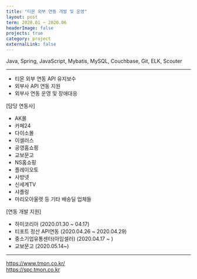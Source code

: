 ```yaml
---
title: "티몬 외부 연동 개발 및 운영"
layout: post
term: 2020.01 ~ 2020.06
headerImage: false
projects: true
category: project
externalLink: false
---
```


Java, Spring, JavaScript, Mybatis, MySQL, Couchbase, Git, ELK, Scouter

---

- 티몬 외부 연동 API 유지보수
- 외부사 API 연동 지원
- 외부사 연동 운영 및 장애대응

[담당 연동사]
- AK몰
- 카페24
- 다이소몰
- 이셀러스
- 공영홈쇼핑
- 교보문고
- NS홈쇼핑
- 플레이오토
- 사방넷
- 신세계TV
- 샤플링
- 마리오아울렛
등 기타 배송딜 업체들

[연동 개발 지원]
- 하미코리아 (2020.01.30 ~ 04.17)
- 티포트 정산 API연동 (2020.04.26 ~ 2020.04.29)
- 중소기업유통센터(아임셀러) (2020.04.17 ~ )
- 교보문고 (2020.05.14~)


---

https://www.tmon.co.kr/ <br>
https://spc.tmon.co.kr

